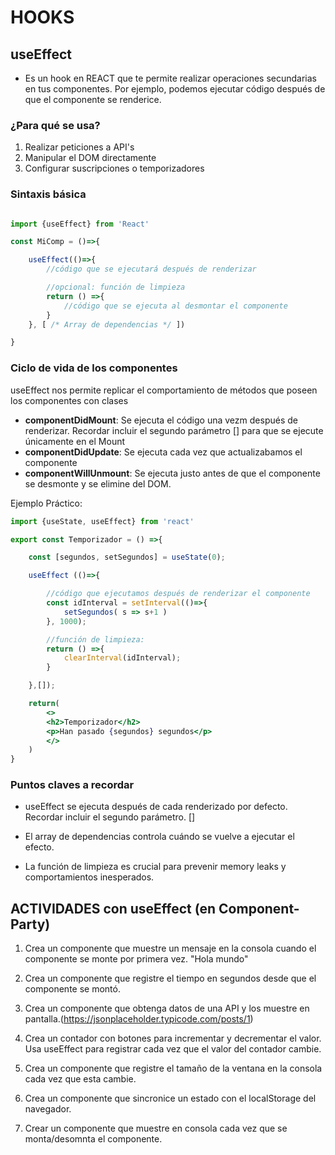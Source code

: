 # HOOKS

## useEffect

- Es un hook en REACT que te permite realizar operaciones secundarias en tus componentes. Por ejemplo, podemos ejecutar código después de que el componente se renderice.

### ¿Para qué se usa?

1. Realizar peticiones a API's
2. Manipular el DOM directamente
3. Configurar suscripciones o temporizadores

### Sintaxis básica

```js

import {useEffect} from 'React'

const MiComp = ()=>{

    useEffect(()=>{
        //código que se ejecutará después de renderizar

        //opcional: función de limpieza
        return () =>{
            //código que se ejecuta al desmontar el componente
        }
    }, [ /* Array de dependencias */ ])

}
```

### Ciclo de vida de los componentes

useEffect nos permite replicar el comportamiento de métodos que poseen los componentes con clases

- **componentDidMount**: Se ejecuta el código una vezm después de renderizar. Recordar incluir el segundo parámetro [] para que se ejecute únicamente en el Mount
- **componentDidUpdate**: Se ejecuta cada vez que actualizabamos el componente
- **componentWillUnmount**: Se ejecuta justo antes de que el componente se desmonte y se elimine del DOM.

Ejemplo Práctico:

```jsx
import {useState, useEffect} from 'react'

export const Temporizador = () =>{

    const [segundos, setSegundos] = useState(0);

    useEffect (()=>{

        //código que ejecutamos después de renderizar el componente
        const idInterval = setInterval(()=>{
            setSegundos( s => s+1 )
        }, 1000);

        //función de limpieza:
        return () =>{
            clearInterval(idInterval);
        }

    },[]);

    return(
        <>
        <h2>Temporizador</h2>
        <p>Han pasado {segundos} segundos</p>
        </>
    )
}

```

### Puntos claves a recordar

- useEffect se ejecuta después de cada renderizado por defecto. Recordar incluir el segundo parámetro. []

- El array de dependencias controla cuándo se vuelve a ejecutar el efecto.

- La función de limpieza es crucial para prevenir memory leaks y comportamientos inesperados.


## ACTIVIDADES con useEffect (en Component-Party)

1. Crea un componente que muestre un mensaje en la consola cuando el componente se monte por primera vez. "Hola mundo"

2. Crea un componente que registre el tiempo en segundos desde que el componente se montó.

3. Crea un componente que obtenga datos de una API y los muestre en pantalla.(https://jsonplaceholder.typicode.com/posts/1)

4. Crea un contador con botones para incrementar y decrementar el valor. Usa useEffect para registrar cada vez que el valor del contador cambie.

5. Crea un componente que registre el tamaño de la ventana en la consola cada vez que esta cambie.

6. Crea un componente que sincronice un estado con el localStorage del navegador.

7. Crear un componente que muestre en consola cada vez que se monta/desomnta el componente. 
